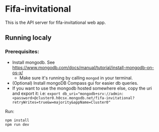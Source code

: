 # Fifa-invitational
This is the API server for fifa-invitational web app.

## Running localy
### Prerequisites: 
- Install mongodb. See https://www.mongodb.com/docs/manual/tutorial/install-mongodb-on-os-x/
    - Make sure it's running by calling `mongod` in your terminal.
- (Optional) Install mongoDB Compass gui for easier db queries.
- If you want to use the mongodb hosted somewhere else, copy the uri and export it: i.e: ``export db_uri="mongodb+srv://admin:<password>@cluster0.h0csx.mongodb.net/fifa-invitational?retryWrites=true&w=majority&appName=Cluster0"``

Run:<br>
```
npm install
npm run dev
```

